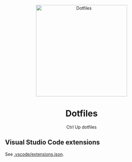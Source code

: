 <p align="center">
  <img
    width="300px"
    src="https://user-images.githubusercontent.com/26886259/155976134-6ca05f2d-1001-443b-ab5c-3fb77a555f7b.png"
    alt="Dotfiles" />
</p>

<h1 align="center">Dotfiles</h1>

<p align="center">Ctrl Up dotfiles</p>

## Visual Studio Code extensions

See [.vscode/extensions.json](.vscode/extensions.json).
